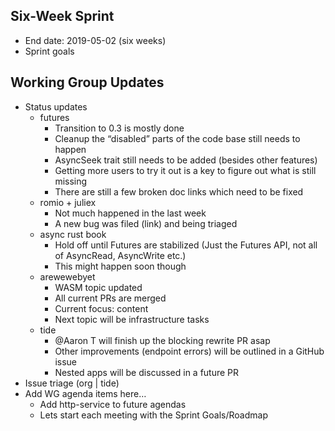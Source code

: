 ## Six-Week Sprint
  - End date: 2019-05-02 (six weeks)
  - Sprint goals

## Working Group Updates
  - Status updates
    - futures
      - Transition to 0.3 is mostly done
      - Cleanup the “disabled” parts of the code base still needs to happen
      - AsyncSeek trait still needs to be added (besides other features)
      - Getting more users to try it out is a key to figure out what is still missing
      - There are still a few broken doc links which need to be fixed
    - romio + juliex
      - Not much happened in the last week
      - A  new bug was filed (link) and being triaged
    - async rust book
      - Hold off until Futures are stabilized (Just the Futures API, not all of AsyncRead, AsyncWrite etc.)
      - This might happen soon though 
    - arewewebyet
      - WASM topic updated
      - All current PRs are merged
      - Current focus: content
      - Next topic will  be infrastructure tasks
    - tide
      - @Aaron T will finish up the blocking rewrite PR asap
      - Other improvements (endpoint errors) will be outlined in a GitHub issue
      - Nested apps will be discussed in a future PR
  - Issue triage (org | tide)
  - Add WG agenda items here…
    - Add http-service to future agendas 
    - Lets start each meeting with the Sprint Goals/Roadmap